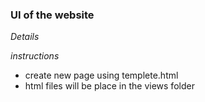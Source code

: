 ### UI of the website

*Details*

*instructions*
- create new page using templete.html
- html files will be place in the views folder